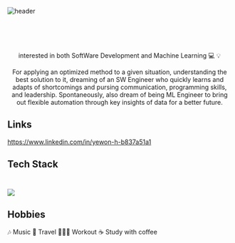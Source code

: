 ![ header](https://capsule-render.vercel.app/api?type=wave&color=auto&height=300&length=800&section=header&text=YewonHong&fontSize=90)
<br/><br/><br/><br/>


<br/>
<div align="center">
interested in both SoftWare Development and Machine Learning 💻 💡<br/>
  
For applying an optimized method to a given situation, understanding the best solution to it, dreaming of an SW Engineer who quickly learns and adapts of shortcomings and pursing communication, programming skills, and leadership. Spontaneously, also dream of being ML Engineer to bring out flexible automation through key insights of data for a better future.
  
  </div>


## Links <br/>
https://www.linkedin.com/in/yewon-h-b837a51a1 <br/>

## Tech Stack <br/><br/>
<img src="https://img.shields.io/badge/HTML-E34F26?style=flat-square&logo=HTML5&logoColor=white"/>



## Hobbies<br/>
🎶 Music 🛫 Travel 🏃🏻‍♀️ Workout ☕️ Study with coffee<br/>

